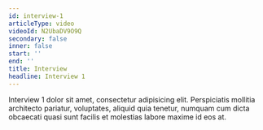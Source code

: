 ```yaml
---
id: interview-1
articleType: video
videoId: N2UbaDV9O9Q
secondary: false
inner: false
start: '' 
end: ''
title: Interview
headline: Interview 1
---
```

Interview 1 dolor sit amet, consectetur adipisicing elit. Perspiciatis mollitia architecto pariatur, voluptates, aliquid quia tenetur, numquam cum dicta obcaecati quasi sunt facilis et molestias labore maxime id eos at.